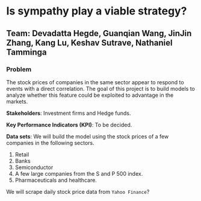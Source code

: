# Is sympathy play a viable strategy?
## Team: Devadatta Hegde, Guanqian Wang, JinJin Zhang, Kang Lu, Keshav Sutrave, Nathaniel Tamminga


### Problem

The stock prices of companies in the same sector appear to respond to events with a direct correlation. The goal of this project is to build models to analyze whether this feature could be exploited to advantage in the markets. 

**Stakeholders**: Investment firms and Hedge funds.

**Key Performance Indicators (KPI)**: To be decided.

**Data sets**: We will build the model using the stock prices of a few companies in the following sectors.

1. Retail
2. Banks
3. Semiconductor
4. A few large companies from the S and P 500 index.
5. Pharmaceuticals and healthcare.

We will scrape daily stock price data from `Yahoo Finance`?
